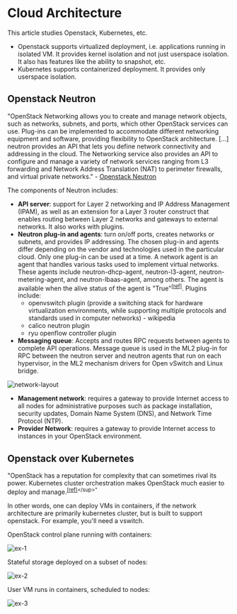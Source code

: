 # Cloud Architecture

This article studies Openstack, Kubernetes, etc.

- Openstack supports virtualized deployment, i.e. applications running in isolated VM. It provides kernel isolation and not just userspace isolation. It also has features like the ability to snapshot, etc.
- Kubernetes supports containerized deployment. It provides only userspace isolation.

## Openstack Neutron

"OpenStack Networking allows you to create and manage network objects, such as networks, subnets, and ports, which other OpenStack services can use. Plug-ins can be implemented to accommodate different networking equipment and software, providing flexibility to OpenStack architecture. [...] neutron provides an API that lets you define network connectivity and addressing in the cloud. The Networking service also provides an API to configure and manage a variety of network services ranging from L3 forwarding and Network Address Translation (NAT) to perimeter firewalls, and virtual private networks." - [Openstack Neutron](https://docs.openstack.org/neutron/latest/admin/intro-os-networking.html)

The components of Neutron includes:

- **API server**: support for Layer 2 networking and IP Address Management (IPAM), as well as an extension for a Layer 3 router construct that enables routing between Layer 2 networks and gateways to external networks. It also works with plugins.
- **Neutron plug-in and agents**: turn on/off ports, creates networks or subnets, and provides IP addressing. The chosen plug-in and agents differ depending on the vendor and technologies used in the particular cloud. Only one plug-in can be used at a time. A network agent is an agent that handles various tasks used to implement virtual networks. These agents include neutron-dhcp-agent, neutron-l3-agent, neutron-metering-agent, and neutron-lbaas-agent, among others. The agent is available when the alive status of the agent is "True"<sup>[\[ref\]](https://docs.openstack.org/python-openstackclient/pike/cli/command-objects/network-agent.html#:~:text=A%20network%20agent%20is%20an,Network%20v2)</sup>. Plugins include:
  - openvswitch plugin (provide a switching stack for hardware virtualization environments, while supporting multiple protocols and standards used in computer networks) - wikipedia
  - calico neutron plugin
  - ryu openflow controller plugin
- **Messaging queue**: Accepts and routes RPC requests between agents to complete API operations. Message queue is used in the ML2 plug-in for RPC between the neutron server and neutron agents that run on each hypervisor, in the ML2 mechanism drivers for Open vSwitch and Linux bridge.

![network-layout](https://docs.openstack.org/neutron/latest/_images/networklayout.png)

- **Management network**: requires a gateway to provide Internet access to all nodes for administrative purposes such as package installation, security updates, Domain Name System (DNS), and Network Time Protocol (NTP).
- **Provider Network**: requires a gateway to provide Internet access to instances in your OpenStack environment.

## Openstack over Kubernetes

"OpenStack has a reputation for complexity that can sometimes rival its power. Kubernetes cluster orchestration makes OpenStack much easier to deploy and manage.<sup>[\[ref\]](https://coreos.com/openstack/#:~:text=Kubernetes%20cluster%20orchestration%20makes%20OpenStack,Kubernetes%20and%20containers%20call%20home.)</sup>"

In other words, one can deploy VMs in containers, if the network architecture are primarily kubernetes cluster, but is built to support openstack. For example, you'll need a vswitch.

OpenStack control plane running with containers:

![ex-1](https://coreos.com/assets/images/svg/Stackanetes-ControlPlane.svg)

Stateful storage deployed on a subset of nodes:

![ex-2](https://coreos.com/assets/images/svg/Stackanetes-Storage.svg)

User VM runs in containers, scheduled to nodes:

![ex-3](https://coreos.com/assets/images/svg/Stackanetes-Storage.svg)